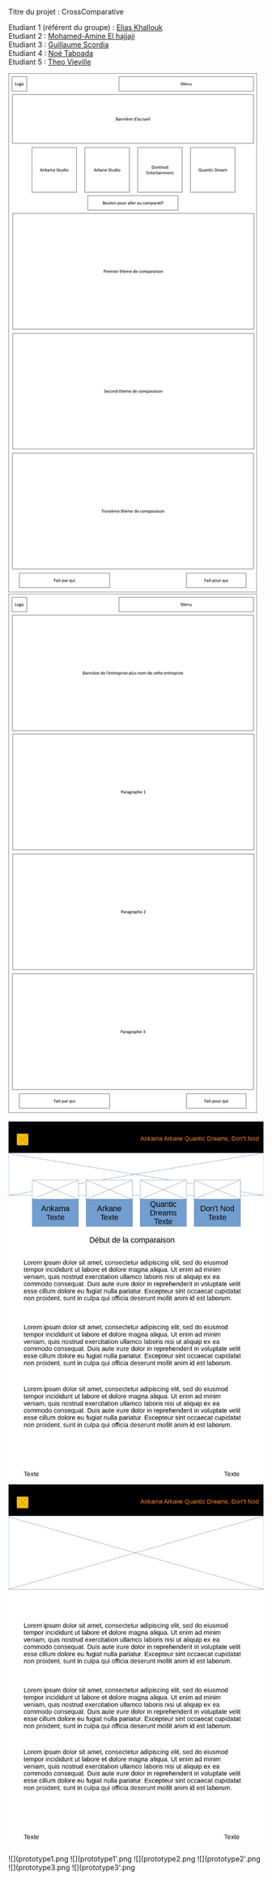 Titre du projet : CrossComparative

Etudiant 1 (référent du groupe) :  [Elias Khallouk](mailto:elias.khallouk@edu.univ-fcomte.fr?subject=SAE_1_05_06)<br>
Etudiant 2 : [Mohamed-Amine El hajjaji](mailto:mohamed-amine.el_hajjaji@edu.univ-fcomte.fr?subject=SAE_1_05_06)<br>
Etudiant 3 : [Guillaume Scordia](mailto:guillaume.scordia@edu.univ-fcomte.fr?subject=SAE_1_05_06)<br>
Etudiant 4 : [Noé Taboada](mailto:noe.taboada@edu.univ-fcomte.fr?subject=SAE_1_05_06)<br>
Etudiant 5 : [Theo Vieville](mailto:theo.vieville@edu.univ-fcomte.fr?subject=SAE_1_05_06) 

![](zoning1.png)
![](zoning2.png)

![](ecran1.jpg)
![](ecran2.jpg)

![](prototype1.png
![](prototype1'.png
![](prototype2.png
![](prototype2'.png
![](prototype3.png
![](prototype3'.png



